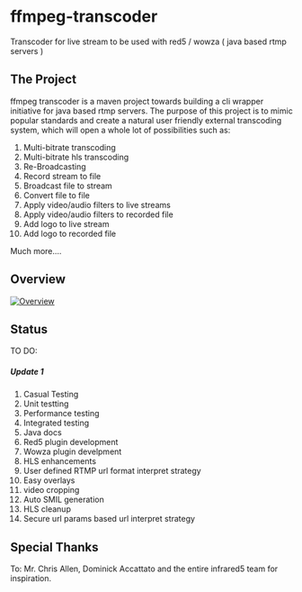 # ffmpeg-transcoder

Transcoder for live stream to be used with red5 / wowza ( java based rtmp servers )



## The Project

ffmpeg transcoder is a maven project towards building a cli wrapper initiative for java based rtmp servers. The purpose of this project is to mimic popular standards and create a natural user friendly external transcoding system, which will open a whole lot of possibilities such as:

1. Multi-bitrate transcoding
2. Multi-bitrate hls transcoding
3. Re-Broadcasting
4. Record stream to file
5. Broadcast file to stream
6. Convert file to file
7. Apply video/audio filters to live streams
8. Apply video/audio filters to recorded file
9. Add logo to live stream
9. Add logo to recorded file

Much more....


## Overview


[![Overview](https://raw.githubusercontent.com/rajdeeprath/ffmpeg-transcoder/93b441c7851d5e08ee2158e345ee43d94f80e40b/images/transcoder-service%20-%20small.png "Verifying")](https://raw.githubusercontent.com/rajdeeprath/ffmpeg-transcoder/93b441c7851d5e08ee2158e345ee43d94f80e40b/images/transcoder-service.png)


## Status

TO DO:

##### Update 1

1. Casual Testing
2. Unit testting
3. Performance testing
4. Integrated testing
5. Java docs
6. Red5 plugin development
7. Wowza plugin develpment
8. HLS enhancements
9. User defined RTMP url format interpret strategy
10. Easy overlays
11. video cropping
12. Auto SMIL generation
13. HLS cleanup
14. Secure url params based url interpret strategy



## Special Thanks

To: Mr. Chris Allen, Dominick Accattato and the entire infrared5 team for inspiration.